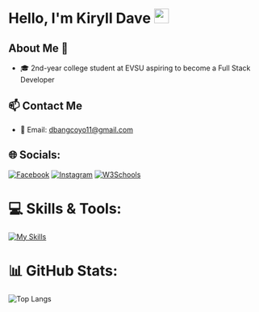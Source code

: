 # Hello, I'm Kiryll Dave <img src="https://github.com/TheDudeThatCode/TheDudeThatCode/raw/master/Assets/Hi.gif" width="29px">

## About Me 🚀
- 🎓 2nd-year college student at EVSU aspiring to become a Full Stack Developer

## 📫 Contact Me
- 📧 Email: dbangcoyo11@gmail.com

## 🌐 Socials:
[![Facebook](https://img.shields.io/badge/Facebook-%231877F2.svg?logo=Facebook&logoColor=white)](https://www.facebook.com/jhinbangcoyo)
[![Instagram](https://img.shields.io/badge/Instagram-E4405F.svg?logo=Instagram&logoColor=white)](https://www.instagram.com/kryll_dave)
[![W3Schools](https://img.shields.io/badge/W3Schools-04AA6D?logo=w3schools&logoColor=fff)](https://www.w3profile.com/dave.py)

# 💻 Skills & Tools:
[![My Skills](https://skillicons.dev/icons?i=python,html,css,javascript,php,git)](https://skillicons.dev)

# 📊 GitHub Stats:
![Top Langs](https://github-readme-stats.vercel.app/api/top-langs/?username=FoowsIsBack&layout=compact&theme=dark)
